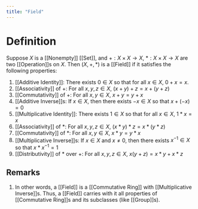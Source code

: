 ```yaml
---
title: "Field"
---
```


# Definition
Suppose $X$ is a [[Nonempty]] [[Set]], and $+: X \times X \to X$, $*: X \times X \to X$ are two [[Operation]]s on $X$. Then $(X, +, *)$ is a [[Field]] if it satisfies the following properties:
1. [[Additive Identity]]: There exists $0 \in X$ so that for all $x \in X$, $0 + x = x$.
2. [[Associativity]] of $+$: For all $x,y,z \in X$, $(x + y) + z = x + (y + z)$
3. [[Commutativity]] of $+$: For all $x, y \in X$, $x + y = y + x$ 
4. [[Additive Inverse]]s: If $x \in X$, then there exists $-x \in X$ so that $x + (-x) = 0$
5. [[Multiplicative Identity]]: There exists $1 \in X$ so that for all $x \in X$, $1 * x = x$
6. [[Associativity]] of $*$: For all $x,y,z \in X$, $(x * y) * z = x * (y * z)$
7. [[Commutativity]] of $*$: For all $x, y \in X$, $x * y = y * x$
8. [[Multiplicative Inverse]]s: If $x \in X$ and $x \neq 0$, then there exists $x^{-1} \in X$ so that $x * x^{-1} = 1$
9. [[Distributivity]] of $*$ over $+$: For all $x, y, z \in X$, $x(y + z) = x*y + x*z$ 

## Remarks
1. In other words, a [[Field]] is a [[Commutative Ring]] with [[Multiplicative Inverse]]s. Thus, a [[Field]] carries with it all properties of [[Commutative Ring]]s and its subclasses (like [[Group]]s).